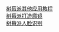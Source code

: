 [树莓派其他应用教程](http://shumeipai.nxez.com/what-raspi-used-for)<br>
[树莓派打造魔镜](http://shumeipai.nxez.com/2015/04/08/make-magic-mirror-with-raspberry-pi.html)<br>
[树莓派人脸识别](http://www.open-electronics.org/raspberry-pi-and-the-camera-pi-module-face-recognition-tutorial/)
